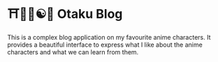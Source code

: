 # ⛩️🌸🍥☯🍜 Otaku Blog

This is a complex blog application on my favourite anime characters. It provides a beautiful interface to express what I like about the anime characters and what we can learn from them.
